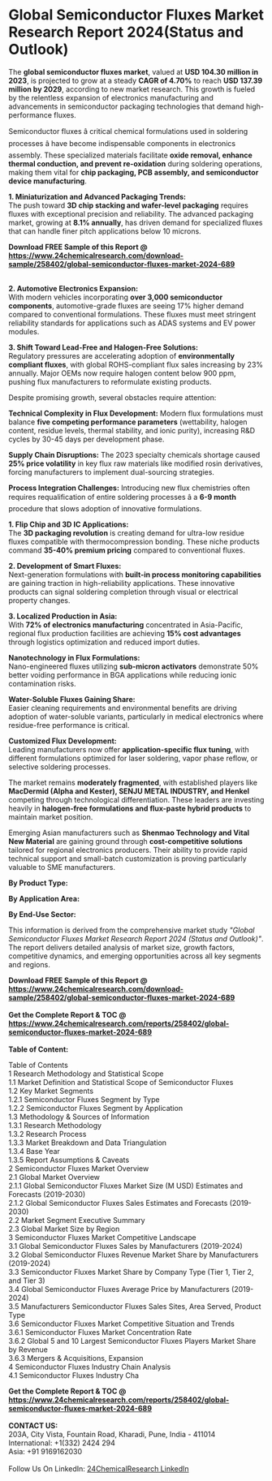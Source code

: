 <h1>Global Semiconductor Fluxes Market Research Report 2024(Status and Outlook)</h1><p>The <strong>global semiconductor fluxes market</strong>, valued at <strong>USD 104.30 million in 2023</strong>, is projected to grow at a steady <strong>CAGR of 4.70%</strong> to reach <strong>USD 137.39 million by 2029</strong>, according to new market research. This growth is fueled by the relentless expansion of electronics manufacturing and advancements in semiconductor packaging technologies that demand high-performance fluxes.</p><p>Semiconductor fluxes â critical chemical formulations used in soldering processes â have become indispensable components in electronics assembly. These specialized materials facilitate <strong>oxide removal, enhance thermal conduction, and prevent re-oxidation</strong> during soldering operations, making them vital for <strong>chip packaging, PCB assembly, and semiconductor device manufacturing</strong>.</p><p><strong>1. Miniaturization and Advanced Packaging Trends:</strong><br>
The push toward <strong>3D chip stacking and wafer-level packaging</strong> requires fluxes with exceptional precision and reliability. The advanced packaging market, growing at <strong>8.1% annually</strong>, has driven demand for specialized fluxes that can handle finer pitch applications below 10 microns.</p><div><b>Download FREE Sample of this Report @ 
            <a href="https://www.24chemicalresearch.com/download-sample/258402/global-semiconductor-fluxes-market-2024-689">
            https://www.24chemicalresearch.com/download-sample/258402/global-semiconductor-fluxes-market-2024-689</a></b></div><br><p><strong>2. Automotive Electronics Expansion:</strong><br>
With modern vehicles incorporating <strong>over 3,000 semiconductor components</strong>, automotive-grade fluxes are seeing 17% higher demand compared to conventional formulations. These fluxes must meet stringent reliability standards for applications such as ADAS systems and EV power modules.</p><p><strong>3. Shift Toward Lead-Free and Halogen-Free Solutions:</strong><br>
Regulatory pressures are accelerating adoption of <strong>environmentally compliant fluxes</strong>, with global ROHS-compliant flux sales increasing by 23% annually. Major OEMs now require halogen content below 900 ppm, pushing flux manufacturers to reformulate existing products.</p><p>Despite promising growth, several obstacles require attention:</p><p><strong>Technical Complexity in Flux Development:</strong> Modern flux formulations must balance <strong>five competing performance parameters</strong> (wettability, halogen content, residue levels, thermal stability, and ionic purity), increasing R&amp;D cycles by 30-45 days per development phase.</p><p><strong>Supply Chain Disruptions:</strong> The 2023 specialty chemicals shortage caused <strong>25% price volatility</strong> in key flux raw materials like modified rosin derivatives, forcing manufacturers to implement dual-sourcing strategies.</p><p><strong>Process Integration Challenges:</strong> Introducing new flux chemistries often requires requalification of entire soldering processes â a <strong>6-9 month</strong> procedure that slows adoption of innovative formulations.</p><p><strong>1. Flip Chip and 3D IC Applications:</strong><br>
The <strong>3D packaging revolution</strong> is creating demand for ultra-low residue fluxes compatible with thermocompression bonding. These niche products command <strong>35-40% premium pricing</strong> compared to conventional fluxes.</p><p><strong>2. Development of Smart Fluxes:</strong><br>
Next-generation formulations with <strong>built-in process monitoring capabilities</strong> are gaining traction in high-reliability applications. These innovative products can signal soldering completion through visual or electrical property changes.</p><p><strong>3. Localized Production in Asia:</strong><br>
With <strong>72% of electronics manufacturing</strong> concentrated in Asia-Pacific, regional flux production facilities are achieving <strong>15% cost advantages</strong> through logistics optimization and reduced import duties.</p><p><strong>Nanotechnology in Flux Formulations:</strong><br>
    Nano-engineered fluxes utilizing <strong>sub-micron activators</strong> demonstrate 50% better voiding performance in BGA applications while reducing ionic contamination risks.</p><p><strong>Water-Soluble Fluxes Gaining Share:</strong><br>
    Easier cleaning requirements and environmental benefits are driving adoption of water-soluble variants, particularly in medical electronics where residue-free performance is critical.</p><p><strong>Customized Flux Development:</strong><br>
    Leading manufacturers now offer <strong>application-specific flux tuning</strong>, with different formulations optimized for laser soldering, vapor phase reflow, or selective soldering processes.</p><p>The market remains <strong>moderately fragmented</strong>, with established players like <strong>MacDermid (Alpha and Kester), SENJU METAL INDUSTRY, and Henkel</strong> competing through technological differentiation. These leaders are investing heavily in <strong>halogen-free formulations and flux-paste hybrid products</strong> to maintain market position.</p><p>Emerging Asian manufacturers such as <strong>Shenmao Technology and Vital New Material</strong> are gaining ground through <strong>cost-competitive solutions</strong> tailored for regional electronics producers. Their ability to provide rapid technical support and small-batch customization is proving particularly valuable to SME manufacturers.</p><p><strong>By Product Type:</strong></p><p><strong>By Application Area:</strong></p><p><strong>By End-Use Sector:</strong></p><p>This information is derived from the comprehensive market study <em>"Global Semiconductor Fluxes Market Research Report 2024 (Status and Outlook)"</em>. The report delivers detailed analysis of market size, growth factors, competitive dynamics, and emerging opportunities across all key segments and regions.</p><div><b>Download FREE Sample of this Report @ 
            <a href="https://www.24chemicalresearch.com/download-sample/258402/global-semiconductor-fluxes-market-2024-689">
            https://www.24chemicalresearch.com/download-sample/258402/global-semiconductor-fluxes-market-2024-689</a></b></div><br><div><b>Get the Complete Report & TOC @ 
            <a href="https://www.24chemicalresearch.com/reports/258402/global-semiconductor-fluxes-market-2024-689">
            https://www.24chemicalresearch.com/reports/258402/global-semiconductor-fluxes-market-2024-689</a></b></div><br>
            <b>Table of Content:</b><p>Table of Contents<br />
1 Research Methodology and Statistical Scope<br />
1.1 Market Definition and Statistical Scope of Semiconductor Fluxes<br />
1.2 Key Market Segments<br />
1.2.1 Semiconductor Fluxes Segment by Type<br />
1.2.2 Semiconductor Fluxes Segment by Application<br />
1.3 Methodology & Sources of Information<br />
1.3.1 Research Methodology<br />
1.3.2 Research Process<br />
1.3.3 Market Breakdown and Data Triangulation<br />
1.3.4 Base Year<br />
1.3.5 Report Assumptions & Caveats<br />
2 Semiconductor Fluxes Market Overview<br />
2.1 Global Market Overview<br />
2.1.1 Global Semiconductor Fluxes Market Size (M USD) Estimates and Forecasts (2019-2030)<br />
2.1.2 Global Semiconductor Fluxes Sales Estimates and Forecasts (2019-2030)<br />
2.2 Market Segment Executive Summary<br />
2.3 Global Market Size by Region<br />
3 Semiconductor Fluxes Market Competitive Landscape<br />
3.1 Global Semiconductor Fluxes Sales by Manufacturers (2019-2024)<br />
3.2 Global Semiconductor Fluxes Revenue Market Share by Manufacturers (2019-2024)<br />
3.3 Semiconductor Fluxes Market Share by Company Type (Tier 1, Tier 2, and Tier 3)<br />
3.4 Global Semiconductor Fluxes Average Price by Manufacturers (2019-2024)<br />
3.5 Manufacturers Semiconductor Fluxes Sales Sites, Area Served, Product Type<br />
3.6 Semiconductor Fluxes Market Competitive Situation and Trends<br />
3.6.1 Semiconductor Fluxes Market Concentration Rate<br />
3.6.2 Global 5 and 10 Largest Semiconductor Fluxes Players Market Share by Revenue<br />
3.6.3 Mergers & Acquisitions, Expansion<br />
4 Semiconductor Fluxes Industry Chain Analysis<br />
4.1 Semiconductor Fluxes Industry Cha</p><div><b>Get the Complete Report & TOC @ 
            <a href="https://www.24chemicalresearch.com/reports/258402/global-semiconductor-fluxes-market-2024-689">
            https://www.24chemicalresearch.com/reports/258402/global-semiconductor-fluxes-market-2024-689</a></b></div><br><b>CONTACT US:</b><br>
            203A, City Vista, Fountain Road, Kharadi, Pune, India - 411014<br>
            International: +1(332) 2424 294<br>
            Asia: +91 9169162030 <br><br>
            Follow Us On LinkedIn: <a href="https://www.linkedin.com/company/24chemicalresearch/">24ChemicalResearch LinkedIn</a>